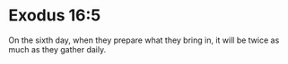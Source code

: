# Exodus 16:5

On the sixth day, when they prepare what they bring in, it will be twice as much as they gather daily.
